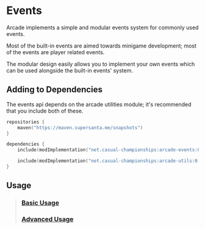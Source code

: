 # Events

Arcade implements a simple and modular events system for commonly used events.

Most of the built-in events are aimed towards minigame development; most of the 
events are player related events.

The modular design easily allows you to implement your own events which can be used
alongside the built-in events' system.

## Adding to Dependencies

The events api depends on the arcade utilities module; it's recommended that you
include both of these.

```kts
repositories {
    maven("https://maven.supersanta.me/snapshots")
}

dependencies {
    include(modImplementation("net.casual-championships:arcade-events:0.3.0-alpha.23+1.21.1")!!)

    include(modImplementation("net.casual-championships:arcade-utils:0.3.0-alpha.23+1.21.1")!!)
}
```

## Usage

> ### [Basic Usage](./basic-usage.md)
> ### [Advanced Usage](./advanced-usage.md)
